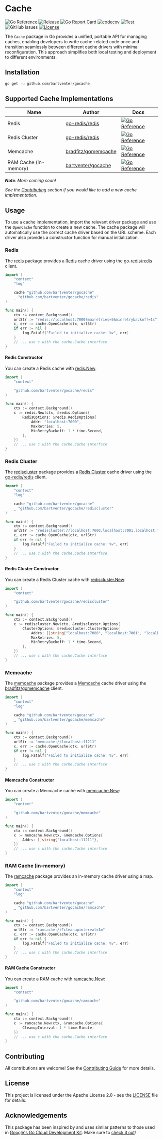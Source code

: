 # Cache

[![Go Reference](https://pkg.go.dev/badge/github.com/bartventer/gocache.svg)](https://pkg.go.dev/github.com/bartventer/gocache)
[![Release](https://img.shields.io/github/release/bartventer/gocache.svg)](https://github.com/bartventer/gocache/releases/latest)
[![Go Report Card](https://goreportcard.com/badge/github.com/bartventer/gocache)](https://goreportcard.com/report/github.com/bartventer/gocache)
[![codecov](https://codecov.io/gh/bartventer/gocache/graph/badge.svg?token=rtp2vxaccX)](https://codecov.io/gh/bartventer/gocache)
[![Test](https://github.com/bartventer/gocache/actions/workflows/default.yml/badge.svg)](https://github.com/bartventer/gocache/actions/workflows/default.yml)
![GitHub issues](https://img.shields.io/github/issues/bartventer/gocache)
[![License](https://img.shields.io/github/license/bartventer/gocache.svg)](LICENSE)

The `Cache` package in Go provides a unified, portable API for managing caches, enabling developers to write cache-related code once and transition seamlessly between different cache drivers with minimal reconfiguration. This approach simplifies both local testing and deployment to different environments.

## Installation

```bash
go get -u github.com/bartventer/gocache
```

## Supported Cache Implementations

| Name | Author | Docs |
|------|--------|------|
| Redis | [go-redis/redis](https://github.com/go-redis/redis) | [![Go Reference](https://pkg.go.dev/badge/github.com/bartventer/gocache/redis.svg)](https://pkg.go.dev/github.com/bartventer/gocache/redis) |
| Redis Cluster | [go-redis/redis](https://github.com/go-redis/redis) | [![Go Reference](https://pkg.go.dev/badge/github.com/bartventer/gocache/rediscluster.svg)](https://pkg.go.dev/github.com/bartventer/gocache/rediscluster) |
| Memcache | [bradfitz/gomemcache](https://github.com/bradfitz/gomemcache) | [![Go Reference](https://pkg.go.dev/badge/github.com/bartventer/gocache/memcache.svg)](https://pkg.go.dev/github.com/bartventer/gocache/memcache) |
| RAM Cache (in-memory) | [bartventer/gocache](https://github.com/bartventer/gocache) | [![Go Reference](https://pkg.go.dev/badge/github.com/bartventer/gocache/ramcache.svg)](https://pkg.go.dev/github.com/bartventer/gocache/ramcache) |

_**Note**: More coming soon!_

_See the [Contributing](#contributing) section if you would like to add a new cache implementation._

## Usage

To use a cache implementation, import the relevant driver package and use the `OpenCache` function to create a new cache. The cache package will automatically use the correct cache driver based on the URL scheme. Each driver also provides a constructor function for manual initialization.

### Redis

The [redis](https://pkg.go.dev/github.com/bartventer/gocache/redis) package provides a [Redis](https://redis.io) cache driver using the [go-redis/redis](https://github.com/go-redis/redis) client.

```go
import (
    "context"
    "log"

    cache "github.com/bartventer/gocache"
    _ "github.com/bartventer/gocache/redis"
)

func main() {
    ctx := context.Background()
    urlStr := "redis://localhost:7000?maxretries=5&minretrybackoff=1s"
    c, err := cache.OpenCache(ctx, urlStr)
    if err != nil {
        log.Fatalf("Failed to initialize cache: %v", err)
    }
    // ... use c with the cache.Cache interface
}
```

#### Redis Constructor

You can create a Redis cache with [redis.New](https://pkg.go.dev/github.com/bartventer/gocache/redis#New):

```go
import (
    "context"

    "github.com/bartventer/gocache/redis"
)

func main() {
    ctx := context.Background()
    c := redis.New(ctx, &redis.Options{
        RedisOptions: &redis.RedisOptions{
            Addr: "localhost:7000",
            MaxRetries: 5,
            MinRetryBackoff: 1 * time.Second,
        },
    })
    // ... use c with the cache.Cache interface
}
```

### Redis Cluster

The [rediscluster](https://pkg.go.dev/github.com/bartventer/gocache/rediscluster) package provides a [Redis Cluster](https://redis.io/topics/cluster-spec) cache driver using the [go-redis/redis](https://github.com/go-redis/redis) client.

```go
import (
    "context"
    "log"

    cache "github.com/bartventer/gocache"
    _ "github.com/bartventer/gocache/rediscluster"
)

func main() {
    ctx := context.Background()
    urlStr := "rediscluster://localhost:7000,localhost:7001,localhost:7002?maxretries=5&minretrybackoff=1s"
    c, err := cache.OpenCache(ctx, urlStr)
    if err != nil {
        log.Fatalf("Failed to initialize cache: %v", err)
    }
    // ... use c with the cache.Cache interface
}
```

#### Redis Cluster Constructor

You can create a Redis Cluster cache with [rediscluster.New](https://pkg.go.dev/github.com/bartventer/gocache/rediscluster#New):

```go
import (
    "context"

    "github.com/bartventer/gocache/rediscluster"
)

func main() {
    ctx := context.Background()
    c := rediscluster.New(ctx, &rediscluster.Options{
        ClusterOptions: &rediscluster.ClusterOptions{
            Addrs: []string{"localhost:7000", "localhost:7001", "localhost:7002"},
            MaxRetries: 5,
            MinRetryBackoff: 1 * time.Second,
        },
    })
    // ... use c with the cache.Cache interface
}
```

### Memcache

The [memcache](https://pkg.go.dev/github.com/bartventer/gocache/memcache) package provides a [Memcache](https://memcached.org) cache driver using the [bradfitz/gomemcache](https://github.com/bradfitz/gomemcache) client.

```go
import (
    "context"
    "log"

    cache "github.com/bartventer/gocache"
    _ "github.com/bartventer/gocache/memcache"
)

func main() {
    ctx := context.Background()
    urlStr := "memcache://localhost:11211"
    c, err := cache.OpenCache(ctx, urlStr)
    if err != nil {
        log.Fatalf("Failed to initialize cache: %v", err)
    }
    // ... use c with the cache.Cache interface
}
```

#### Memcache Constructor

You can create a Memcache cache with [memcache.New](https://pkg.go.dev/github.com/bartventer/gocache/memcache#New):

```go
import (
    "context"

    "github.com/bartventer/gocache/memcache"
)

func main() {
    ctx := context.Background()
    c := memcache.New(ctx, &memcache.Options{
        Addrs: []string{"localhost:11211"},
    })
    // ... use c with the cache.Cache interface
}
```

### RAM Cache (in-memory)

The [ramcache](https://pkg.go.dev/github.com/bartventer/gocache/ramcache) package provides an in-memory cache driver using a map.

```go
import (
    "context"
    "log"

    cache "github.com/bartventer/gocache"
    _ "github.com/bartventer/gocache/ramcache"
)

func main() {
    ctx := context.Background()
    urlStr := "ramcache://?cleanupinterval=1m"
    c, err := cache.OpenCache(ctx, urlStr)
    if err != nil {
        log.Fatalf("Failed to initialize cache: %v", err)
    }
    // ... use c with the cache.Cache interface
}
```

#### RAM Cache Constructor

You can create a RAM cache with [ramcache.New](https://pkg.go.dev/github.com/bartventer/gocache/ramcache#New):

```go
import (
    "context"

    "github.com/bartventer/gocache/ramcache"
)

func main() {
    ctx := context.Background()
    c := ramcache.New(ctx, &ramcache.Options{
        CleanupInterval: 1 * time.Minute,
    })
    // ... use c with the cache.Cache interface
}
```

## Contributing

All contributions are welcome! See the [Contributing Guide](CONTRIBUTING.md) for more details.

## License

This project is licensed under the Apache License 2.0 - see the [LICENSE](LICENSE) file for details.

## Acknowledgements

This package has been inspired by and uses similar patterns to those used in [Google's Go Cloud Development Kit](https://github.com/google/go-cloud). Make sure to [check it out](https://gocloud.dev/)!